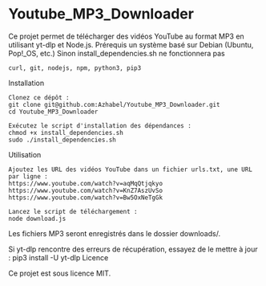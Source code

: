 # Youtube_MP3_Downloader

Ce projet permet de télécharger des vidéos YouTube au format MP3 en utilisant yt-dlp et Node.js.
Prérequis un système basé sur Debian (Ubuntu, Pop!_OS, etc.)
Sinon install_dependencies.sh ne fonctionnera pas

    curl, git, nodejs, npm, python3, pip3

Installation

    Clonez ce dépôt :
    git clone git@github.com:Azhabel/Youtube_MP3_Downloader.git
    cd Youtube_MP3_Downloader

    Exécutez le script d'installation des dépendances :
    chmod +x install_dependencies.sh
    sudo ./install_dependencies.sh

Utilisation

    Ajoutez les URL des vidéos YouTube dans un fichier urls.txt, une URL par ligne :
    https://www.youtube.com/watch?v=aqMqQtjqkyo
    https://www.youtube.com/watch?v=KnZ7AszUvSo
    https://www.youtube.com/watch?v=Bw5OxNeTgGk

    Lancez le script de téléchargement :
    node download.js

Les fichiers MP3 seront enregistrés dans le dossier downloads/.

Si yt-dlp rencontre des erreurs de récupération, essayez de le mettre à jour :
pip3 install -U yt-dlp
Licence

Ce projet est sous licence MIT.

